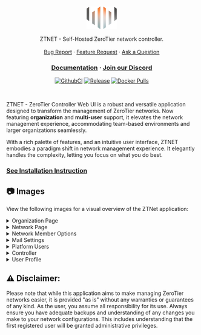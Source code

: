 <br />
<p align="center">
  <a href="https://github.com/sinamics/ztnet">
    <img src="docs/images/logo/ztnet_original.png" alt="Logo" width="80" height="60">
  </a>

  <p align="center">
    ZTNET - Self-Hosted ZeroTier network controller.
    <br />
    <br />
    <a href="https://github.com/sinamics/ztnet/issues/new?assignees=&labels=support%2Ctriage&projects=&template=general_support_request.yml&title=%5BSupport%5D%3A+">Bug Report</a>
    ·
    <a href="https://github.com/sinamics/ztnet/issues/new?assignees=&labels=enhancement&projects=&template=feature_request.yml&title=%5BFeature+Request%5D%3A+">Feature Request</a>
    ·
    <a href="https://github.com/sinamics/ztnet/discussions">Ask a Question</a>
  </p>
  <h3 align="center">
    <a href="https://ztnet.network">Documentation</a>
    ·
    <a href="https://discord.gg/VafvyXvY58">Join our Discord</a>
    <br />
  </h3>
  <div align="center">


  [![GithubCI](https://github.com/sinamics/ztnet/actions/workflows/ci-tag.yml/badge.svg)](https://github.com/sinamics/ztnet/actions)
  [![Release](https://img.shields.io/github/v/release/sinamics/ztnet.svg)](https://github.com/sinamics/ztnet/releases/latest)
  [![Docker Pulls](https://img.shields.io/docker/pulls/sinamics/ztnet.svg)](https://hub.docker.com/r/sinamics/ztnet/)

  </div>
</p>
<br />

ZTNET - ZeroTier Controller Web UI is a robust and versatile application designed to transform the management of ZeroTier networks. Now featuring **organization** and **multi-user** support, it elevates the network management experience, accommodating team-based environments and larger organizations seamlessly.

With a rich palette of features, and an intuitive user interface, ZTNET embodies a paradigm shift in network management experience. It elegantly handles the complexity, letting you focus on what you do best.

### [See Installation Instruction](https://ztnet.network/installation/docker-compose)

## 📷 Images
View the following images for a visual overview of the ZTNet application:
<details>
<summary>Organization Page</summary>

![Networks](docs/images/showcase/organization_layout.jpg)

</summary>
</details>

<details>
<summary>Network Page</summary>

![Networks](docs/images/showcase/network_local.jpg)

</summary>
</details>

<details>
<summary>Network Member Options</summary>

![Networks](docs/images/showcase/member_options.jpg)

</summary>
</details>

<details>
<summary>Mail Settings</summary>

![Networks](docs/images/showcase/admin_mail.jpg)

</summary>
</details>

<details>
<summary>Platform Users</summary>

![Networks](docs/images/showcase/admin_users.jpg)

</summary>
</details>

<details>
<summary>Controller</summary>

![Networks](docs/images/showcase/admin_controller.jpg)

</summary>
</details>

<details>
<summary>User Profile</summary>

![Networks](docs/images/showcase/profile.jpg)

</summary>
</details>

## ⚠️ Disclaimer:

Please note that while this application aims to make managing ZeroTier networks easier, it is provided "as is" without any warranties or guarantees of any kind. As the user, you assume all responsibility for its use. Always ensure you have adequate backups and understanding of any changes you make to your network configurations. This includes understanding that the first registered user will be granted administrative privileges.
<!-- 
## 📄 Attribution and Licensing Notice for Third-Party Components
This project utilizes the **mkworld** tool, written in Go, to generate the custom planet file. While the original mkworld tool was developed by ZeroTier, the version we are using was adapted and re-implemented in Go by Patrick Young (@kmahyyg). This Go adaptation is licensed under the GNU General Public License v3.0. We would like to express our appreciation to Patrick Young (@kmahyyg) for his efforts in creating this Go version, which has benefited our project.

Our project, in its entirety, is also licensed under the GNU General Public License v3.0. For a comprehensive understanding of our project's licensing terms, please consult our LICENSE file. -->
